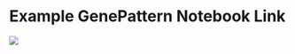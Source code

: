 # Example GenePattern Notebook Link

<a href="https://de.cyverse.org/de/?type=apps&app-id=74d44974-e93d-11e9-8c4d-008cfa5ae621&system-id=de" target="_blank"><img src="https://de.cyverse.org/Powered-By-CyVerse-blue.svg"></a>
